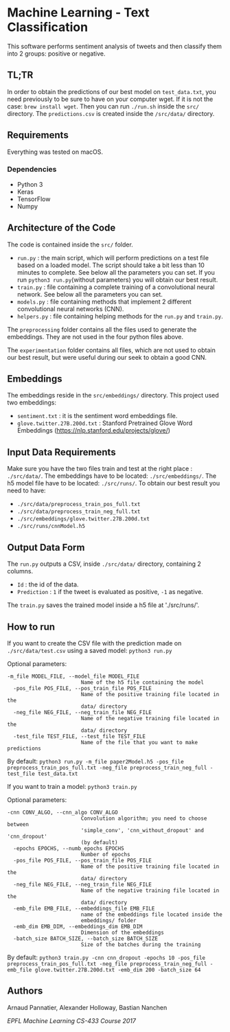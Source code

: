 # Machine Learning - Text Classification

This software performs sentiment analysis of tweets and then classify them into 2 groups: positive or negative.

## TL;TR
In order to obtain the predictions of our best model on `test_data.txt`, you need previously to be sure to have on your computer wget. If it is not the case: `brew install wget`.
Then you can run `./run.sh` inside the `src/` directory. The `predictions.csv` is created inside the `/src/data/` directory.

## Requirements
Everything was tested on macOS.
### Dependencies
- Python 3
- Keras
- TensorFlow
- Numpy

## Architecture of the Code
The code is contained inside the `src/` folder.
- `run.py` : the main script, which will perform predictions on a test file based on a loaded model. The script should take a bit less than 10 minutes to complete. See below all the parameters you can set. If you run `python3 run.py`(without parameters) you will obtain our best result.
- `train.py` : file containing a complete training of a convolutional neural network. See below all the parameters you can set.
- `models.py` : file containing methods that implement 2 different convolutional neural networks (CNN).
- `helpers.py` : file containing helping methods for the `run.py` and `train.py`.

The `preprocessing` folder contains all the files used to generate the embeddings. They are not used in the four python files above.

The `experimentation` folder contains all files, which are not used to obtain our best result, but were useful during our seek to obtain a good CNN.

## Embeddings
The embeddings reside in the `src/embeddings/` directory.
This project used two embeddings:
- `sentiment.txt` : it is the sentiment word embeddings file.
- `glove.twitter.27B.200d.txt` : Stanford Pretrained Glove Word Embeddings (https://nlp.stanford.edu/projects/glove/)

## Input Data Requirements
Make sure you have the two files train and test at the right place : `./src/data/`.
The embeddings have to be located: `./src/embeddings/`.
The h5 model file have to be located: `./src/runs/`.
To obtain our best result you need to have:
- `./src/data/preprocess_train_pos_full.txt`
- `./src/data/preprocess_train_neg_full.txt`
- `./src/embeddings/glove.twitter.27B.200d.txt`
- `./src/runs/cnnModel.h5`

## Output Data Form
The `run.py` outputs a CSV, inside `./src/data/` directory, containing 2 columns.
- `Id` : the id of the data.
- `Prediction` : `1` if the tweet is evaluated as positive, `-1` as negative.

The `train.py` saves the trained model inside a h5 file at './src/runs/'.

## How to run
If you want to create the CSV file with the prediction made on `./src/data/test.csv` using a saved model:
`python3 run.py`

Optional parameters:
```
-m_file MODEL_FILE, --model_file MODEL_FILE
                        Name of the h5 file containing the model
  -pos_file POS_FILE, --pos_train_file POS_FILE
                        Name of the positive training file located in the
                        data/ directory
  -neg_file NEG_FILE, --neg_train_file NEG_FILE
                        Name of the negative training file located in the
                        data/ directory
  -test_file TEST_FILE, --test_file TEST_FILE
                        Name of the file that you want to make predictions
```
By default: `python3 run.py -m_file paper2Model.h5 -pos_file preprocess_train_pos_full.txt -neg_file preprocess_train_neg_full -test_file test_data.txt`

If you want to train a model:
`python3 train.py`

Optional parameters:
```
-cnn CONV_ALGO, --cnn_algo CONV_ALGO
                        Convolution algorithm; you need to choose between
                        'simple_conv', 'cnn_without_dropout' and 'cnn_dropout'
                        (by default)
  -epochs EPOCHS, --numb_epochs EPOCHS
                        Number of epochs
  -pos_file POS_FILE, --pos_train_file POS_FILE
                        Name of the positive training file located in the
                        data/ directory
  -neg_file NEG_FILE, --neg_train_file NEG_FILE
                        Name of the negative training file located in the
                        data/ directory
  -emb_file EMB_FILE, --embeddings_file EMB_FILE
                        name of the embeddings file located inside the
                        embeddings/ folder
  -emb_dim EMB_DIM, --embeddings_dim EMB_DIM
                        Dimension of the embeddings
  -batch_size BATCH_SIZE, --batch_size BATCH_SIZE
                        Size of the batches during the training
```
By default: `python3 train.py -cnn cnn_dropout -epochs 10 -pos_file preprocess_train_pos_full.txt -neg_file preprocess_train_neg_full -emb_file glove.twitter.27B.200d.txt -emb_dim 200 -batch_size 64`

## Authors
Arnaud Pannatier, Alexander Holloway, Bastian Nanchen

_EPFL Machine Learning CS-433 Course 2017_
